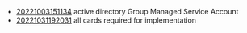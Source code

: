 - [20221003151134](/zet/20221003151134/README.md) active directory Group Managed Service Account
- [20221031192031](/zet/20221031192031/README.md) all cards required for implementation
